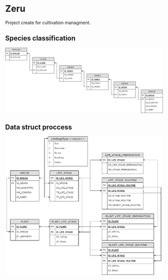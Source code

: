 # Zeru
Project create for cultivation managment.

## Species classification
![SPECIE_CLASSIFICATION](images/PROJECT_ZERU_SPECIE_CLASSIFICATION.png)

## Data struct proccess
![CULTIVATION](images/PROJECT_ZERU_CULTIVATION.png)
